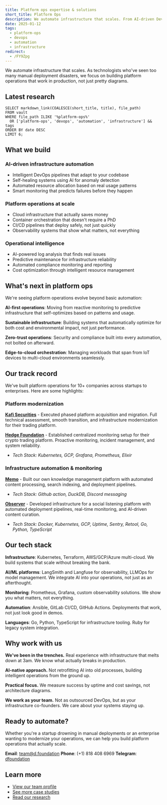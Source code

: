```yaml
---
title: Platform ops expertise & solutions
short_title: Platform Ops
description: We automate infrastructure that scales. From AI-driven DevOps to intelligent observability, we help companies build platform operations that actually work in production, not just demos.
date: 2025-01-12
tags:
  - platform-ops
  - devops
  - automation
  - infrastructure
redirect:
  - /FY9Zpg
---
```


We automate infrastructure that scales. As technologists who've seen too many manual deployment disasters, we focus on building platform operations that work in production, not just pretty diagrams.

## Latest research

```dsql-list
SELECT markdown_link(COALESCE(short_title, title), file_path)
FROM vault
WHERE file_path ILIKE '%platform-ops%'
  OR ['platform-ops', 'devops', 'automation', 'infrastructure'] && tags
ORDER BY date DESC
LIMIT 6;
```

## What we build

### AI-driven infrastructure automation

- Intelligent DevOps pipelines that adapt to your codebase
- Self-healing systems using AI for anomaly detection
- Automated resource allocation based on real usage patterns
- Smart monitoring that predicts failures before they happen

### Platform operations at scale

- Cloud infrastructure that actually saves money
- Container orchestration that doesn't require a PhD
- CI/CD pipelines that deploy safely, not just quickly
- Observability systems that show what matters, not everything

### Operational intelligence

- AI-powered log analysis that finds real issues
- Predictive maintenance for infrastructure reliability
- Automated compliance monitoring and reporting
- Cost optimization through intelligent resource management

## What's next in platform ops

We're seeing platform operations evolve beyond basic automation:

**AI-first operations**: Moving from reactive monitoring to predictive infrastructure that self-optimizes based on patterns and usage.

**Sustainable infrastructure**: Building systems that automatically optimize for both cost and environmental impact, not just performance.

**Zero-trust operations**: Security and compliance built into every automation, not bolted on afterward.

**Edge-to-cloud orchestration**: Managing workloads that span from IoT devices to multi-cloud environments seamlessly.

## Our track record

We've built platform operations for 10+ companies across startups to enterprises. Here are some highlights:


### Platform modernization

**[Kafi Securities](https://memo.d.foundation/consulting/case-study/kafi)** - Executed phased platform acquisition and migration. Full technical assessment, smooth transition, and infrastructure modernization for their trading platform.

**[Hedge Foundation](https://memo.d.foundation/consulting/case-study/hedge-foundation)** - Established centralized monitoring setup for their crypto trading platform. Proactive monitoring, incident management, and system reliability.
- _Tech Stack: Kubernetes, GCP, Grafana, Prometheus, Elixir_


### Infrastructure automation & monitoring

**[Memo](https://memo.d.foundation)** - Built our own knowledge management platform with automated content processing, search indexing, and deployment pipelines.
- _Tech Stack: Github action, DuckDB, Discord messaging_

**[Observer](https://memo.d.foundation/consulting/case-study/brainery)** - Developed infrastructure for a social listening platform with automated deployment pipelines, real-time monitoring, and AI-driven content curation.
- _Tech Stack: Docker, Kubernetes, GCP, Uptime, Sentry, Retool, Go, Python, TypeScript_

## Our tech stack

**Infrastructure**: Kubernetes, Terraform, AWS/GCP/Azure multi-cloud. We build systems that scale without breaking the bank.

**AI/ML platforms**: LangSmith and Langfuse for observability, LLMOps for model management. We integrate AI into your operations, not just as an afterthought.

**Monitoring**: Prometheus, Grafana, custom observability solutions. We show you what matters, not everything.

**Automation**: Ansible, GitLab CI/CD, GitHub Actions. Deployments that work, not just look good in demos.

**Languages**: Go, Python, TypeScript for infrastructure tooling. Ruby for legacy system integration.

## Why work with us

**We've been in the trenches.** Real experience with infrastructure that melts down at 3am. We know what actually breaks in production.

**AI-native approach.** Not retrofitting AI into old processes, building intelligent operations from the ground up.

**Practical focus.** We measure success by uptime and cost savings, not architecture diagrams.

**We work as your team.** Not as outsourced DevOps, but as your infrastructure co-founders. We care about your systems staying up.

## Ready to automate?

Whether you're a startup drowning in manual deployments or an enterprise wanting to modernize your operations, we can help you build platform operations that actually scale.

**Email**: <team@d.foundation>
**Phone**: (+1) 818 408 6969
**Telegram**: [dfoundation](https://t.me/dfoundation)

## Learn more

- [View our team profile](https://memo.d.foundation/profile)
- [See more case studies](https://memo.d.foundation/consulting)
- [Read our research](https://memo.d.foundation/research)
